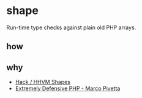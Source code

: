# shape
Run-time type checks against plain old PHP arrays.

## how


## why

* [Hack / HHVM Shapes](https://docs.hhvm.com/hack/shapes/introduction)
* [Extremely Defensive PHP - Marco Pivetta](https://www.youtube.com/watch?v=8d2AtAGJPno)
